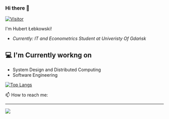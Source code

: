### Hi there 👋

[![Visitor](https://visitor-badge.laobi.icu/badge?page_id=lebkowskih.lebkowskih)](https://github.com/lebkowskih) 

I'm Hubert Łebkowski! 
- <i>Currently: IT and Econometrics Student at Univeristy Of Gdańsk </i>  

<h2>💻 I'm Currently workng on</h2>

- System Design and Distributed Computing
- Software Engineering


[![Top Langs](https://github-readme-stats.vercel.app/api/top-langs/?username=lebkowskih)](https://github.com/anuraghazra/github-readme-stats)

📫 How to reach me: 
<hr>
<a href="https://www.linkedin.com/in/hubert-%C5%82ebkowski-10a443237"><img src="https://img.shields.io/badge/LinkedIn-0077B5?style=for-the-badge&logo=linkedin&logoColor=white"></a>






<!--
**lebkowskih/lebkowskih** is a ✨ _special_ ✨ repository because its `README.md` (this file) appears on your GitHub profile.

Here are some ideas to get you started:

- 🔭 I’m currently working on ...
- 🌱 I’m currently learning ...
- 👯 I’m looking to collaborate on ...
- 🤔 I’m looking for help with ...
- 💬 Ask me about ...
- 📫 How to reach me: ...
- 😄 Pronouns: ...
- ⚡ Fun fact: ...
-->
